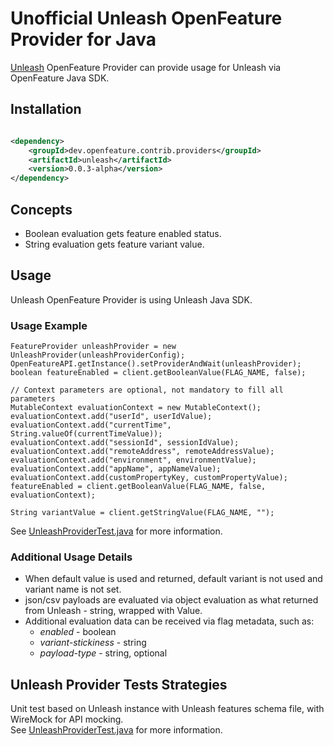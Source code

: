 # Unofficial Unleash OpenFeature Provider for Java

[Unleash](https://getunleash.io) OpenFeature Provider can provide usage for Unleash via OpenFeature Java SDK.

## Installation

<!-- x-release-please-start-version -->

```xml

<dependency>
    <groupId>dev.openfeature.contrib.providers</groupId>
    <artifactId>unleash</artifactId>
    <version>0.0.3-alpha</version>
</dependency>
```

<!-- x-release-please-end-version -->

## Concepts
* Boolean evaluation gets feature enabled status.
* String evaluation gets feature variant value.

## Usage
Unleash OpenFeature Provider is using Unleash Java SDK.

### Usage Example

```
FeatureProvider unleashProvider = new UnleashProvider(unleashProviderConfig);
OpenFeatureAPI.getInstance().setProviderAndWait(unleashProvider);
boolean featureEnabled = client.getBooleanValue(FLAG_NAME, false);

// Context parameters are optional, not mandatory to fill all parameters
MutableContext evaluationContext = new MutableContext();
evaluationContext.add("userId", userIdValue);
evaluationContext.add("currentTime", String.valueOf(currentTimeValue));
evaluationContext.add("sessionId", sessionIdValue);
evaluationContext.add("remoteAddress", remoteAddressValue);
evaluationContext.add("environment", environmentValue);
evaluationContext.add("appName", appNameValue);
evaluationContext.add(customPropertyKey, customPropertyValue);
featureEnabled = client.getBooleanValue(FLAG_NAME, false, evaluationContext);

String variantValue = client.getStringValue(FLAG_NAME, "");
```

See [UnleashProviderTest.java](./src/test/java/dev/openfeature/contrib/providers/unleash/UnleashProviderTest.java) for more information.

### Additional Usage Details

* When default value is used and returned, default variant is not used and variant name is not set.
* json/csv payloads are evaluated via object evaluation as what returned from Unleash - string, wrapped with Value.
* Additional evaluation data can be received via flag metadata, such as:
  * *enabled* - boolean
  * *variant-stickiness* - string
  * *payload-type* - string, optional

## Unleash Provider Tests Strategies

Unit test based on Unleash instance with Unleash features schema file, with WireMock for API mocking.  
See [UnleashProviderTest.java](./src/test/java/dev/openfeature/contrib/providers/unleash/UnleashProviderTest.java) for more information.
